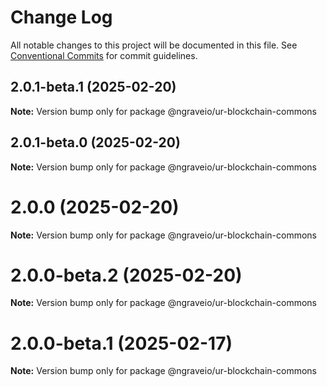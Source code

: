 # Change Log

All notable changes to this project will be documented in this file.
See [Conventional Commits](https://conventionalcommits.org) for commit guidelines.

## 2.0.1-beta.1 (2025-02-20)

**Note:** Version bump only for package @ngraveio/ur-blockchain-commons

## 2.0.1-beta.0 (2025-02-20)

**Note:** Version bump only for package @ngraveio/ur-blockchain-commons

# 2.0.0 (2025-02-20)

**Note:** Version bump only for package @ngraveio/ur-blockchain-commons

# 2.0.0-beta.2 (2025-02-20)

**Note:** Version bump only for package @ngraveio/ur-blockchain-commons

# 2.0.0-beta.1 (2025-02-17)

**Note:** Version bump only for package @ngraveio/ur-blockchain-commons
